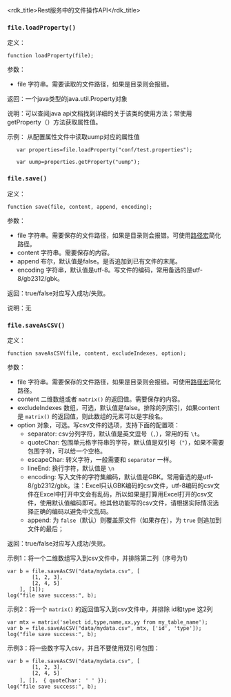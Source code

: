 <rdk_title>Rest服务中的文件操作API</rdk_title>

### `file.loadProperty()` ###

定义：

    function loadProperty(file);

参数：

- file 字符串。需要读取的文件路径，如果是目录则会报错。

返回：一个java类型的java.util.Property对象

说明：可以查阅java api文档找到详细的关于该类的使用方法；常使用getProperty（）方法获取属性值。

示例： 从配置属性文件中读取uump对应的属性值

       var properties=file.loadProperty("conf/test.properties");
  
       var uump=properties.getProperty("uump");

### `file.save()` ###

定义：

	function save(file, content, append, encoding);

参数：

- file 字符串。需要保存的文件路径，如果是目录则会报错。可使用[路径宏](relative_path_rule.md)简化路径。
- content 字符串。需要保存的内容。
- append 布尔，默认值是false。是否追加到已有文件的末尾。
- encoding 字符串，默认值是utf-8。写文件的编码，常用备选的是utf-8/gb2312/gbk。

返回：true/false对应写入成功/失败。

说明：无

### `file.saveAsCSV()` ###

定义：

	function saveAsCSV(file, content, excludeIndexes, option);

参数：

- file 字符串。需要保存的文件路径，如果是目录则会报错。可使用[路径宏](relative_path_rule.md)简化路径。
- content 二维数组或者 `matrix()` 的返回值。需要保存的内容。
- excludeIndexes 数组，可选，默认值是false。排除的列索引，如果content是 `matrix()` 的返回值，则此数组的元素可以是字段名。
- option 对象，可选。写csv文件的选项，支持下面的配置项：
	- separator: csv分列字符，默认值是英文逗号（`,`），常用的有 `\t`。
	- quoteChar: 包围单元格字符串的字符，默认值是双引号（`"`），如果不需要包围字符，可以给一个空格。
	- escapeChar: 转义字符，一般需要和 `separator` 一样。
	- lineEnd: 换行字符，默认值是 `\n`
	- encoding: 写入文件的字符集编码，默认值是GBK。常用备选的是utf-8/gb2312/gbk。注：Excel只认GBK编码的csv文件，utf-8编码的csv文件在Excel中打开中文会有乱码，所以如果是打算用Excel打开的csv文件，使用默认值编码即可。给其他功能写的csv文件，请根据实际情况选择正确的编码以避免中文乱码。
	- append: 为 `false`（默认）则覆盖原文件（如果存在），为 `true` 则追加到文件的最后；

返回：true/false对应写入成功/失败。

示例1：将一个二维数组写入到csv文件中，并排除第二列（序号为1）

	var b = file.saveAsCSV("data/mydata.csv", [
			[1, 2, 3],
			[2, 4, 5]
		], [1]);
	log("file save success:", b);

示例2：将一个 `matrix()` 的返回值写入到csv文件中，并排除 id和type 这2列

	var mtx = matrix('select id,type,name,xx,yy from my_table_name');
	var b = file.saveAsCSV("data/mydata.csv", mtx, ['id', 'type']);
	log("file save success:", b);

示例3：将一些数字写入csv，并且不要使用双引号包围：

	var b = file.saveAsCSV("data/mydata.csv", [
			[1, 2, 3],
			[2, 4, 5]
		], []， { quoteChar： ' ' });
	log("file save success:", b);




